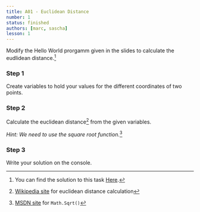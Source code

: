 ```yaml
---
title: A01 - Euclidean Distance
number: 1
status: finished
authors: [marc, sascha]
lesson: 1
---
```


Modify the Hello World prorgamm given in the slides to calculate the eudlidean distance.[^solution]

[^solution]:    
    You can find the solution to this task [Here](https://github.com/satkowski/csharp-solutions/blob/master/01_grundlagen_1/a01_euclidean_distance.cs).

### Step 1

Create variables to hold your values for the different coordinates of two points.

### Step 2

Calculate the euclidean distance[^euclidian_distance] from the given variables.

[^euclidian_distance]:
    [Wikipedia site](https://de.wikipedia.org/wiki/Euklidischer_Abstand) for euclidean distance calculation
    
*Hint: We need to use the square root function.*[^sqrt]

[^sqrt]:
    [MSDN site](https://msdn.microsoft.com/de-de/library/system.math.sqrt%28v=vs.90%29.aspx) for `Math.Sqrt()`

### Step 3

Write your solution on the console.